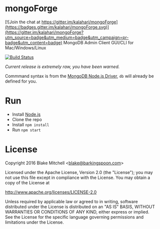 # mongoForge

[![Join the chat at https://gitter.im/kalahari/mongoForge](https://badges.gitter.im/kalahari/mongoForge.svg)](https://gitter.im/kalahari/mongoForge?utm_source=badge&utm_medium=badge&utm_campaign=pr-badge&utm_content=badge)
MongoDB Admin Client GUI/CLI for Mac/Windows/Linux

[![Build Status](https://travis-ci.org/kalahari/mongoForge.svg?branch=master)](https://travis-ci.org/kalahari/mongoForge)

*Current release is extremely raw, you have been warned.*

Commmand syntax is from the [MongoDB Node.js Driver](http://mongodb.github.io/node-mongodb-native/2.1/getting-started/quick-tour/#inserting-a-document), `db` will already be defined for you.

# Run
 * Install [Node.js](https://nodejs.org/)
 * Clone the repo
 * Install `npm install`
 * Run `npm start`

# License
Copyright 2016 Blake Mitchell &lt;blake@barkingspoon.com&gt;

Licensed under the Apache License, Version 2.0 (the "License");
you may not use this file except in compliance with the License.
You may obtain a copy of the License at

http://www.apache.org/licenses/LICENSE-2.0

Unless required by applicable law or agreed to in writing, software
distributed under the License is distributed on an "AS IS" BASIS,
WITHOUT WARRANTIES OR CONDITIONS OF ANY KIND, either express or implied.
See the License for the specific language governing permissions and
limitations under the License.
